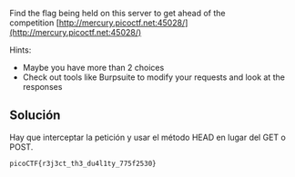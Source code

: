 Find the flag being held on this server to get ahead of the competition [http://mercury.picoctf.net:45028/](http://mercury.picoctf.net:45028/)

Hints:
- Maybe you have more than 2 choices
- Check out tools like Burpsuite to modify your requests and look at the responses

## Solución
Hay que interceptar la petición y usar el método HEAD en lugar del GET o POST.

`picoCTF{r3j3ct_th3_du4l1ty_775f2530}`